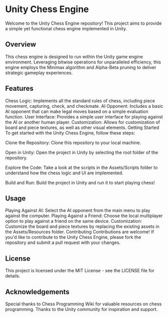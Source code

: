 # Unity Chess Engine
Welcome to the Unity Chess Engine repository! This project aims to provide a simple yet functional chess engine implemented in Unity.

## Overview
This chess engine is designed to run within the Unity game engine environment. Leveraging bitwise operations for unparalleled efficiency, this engine employs the Minimax algorithm and Alpha-Beta pruning to deliver strategic gameplay experiences.

## Features
Chess Logic: Implements all the standard rules of chess, including piece movement, capturing, check, and checkmate.
AI Opponent: Includes a basic AI opponent that can make legal moves based on a simple evaluation function.
User Interface: Provides a simple user interface for playing against the AI or another human player.
Customization: Allows for customization of board and piece textures, as well as other visual elements.
Getting Started
To get started with the Unity Chess Engine, follow these steps:

Clone the Repository: Clone this repository to your local machine.

Open in Unity: Open the project in Unity by selecting the root folder of the repository.

Explore the Code: Take a look at the scripts in the Assets/Scripts folder to understand how the chess logic and UI are implemented.

Build and Run: Build the project in Unity and run it to start playing chess!

## Usage
Playing Against AI: Select the AI opponent from the main menu to play against the computer.
Playing Against a Friend: Choose the local multiplayer option to play against a friend on the same device.
Customization: Customize the board and piece textures by replacing the existing assets in the Assets/Resources folder.
Contributing
Contributions are welcome! If you'd like to contribute to the Unity Chess Engine, please fork the repository and submit a pull request with your changes.

## License
This project is licensed under the MIT License - see the LICENSE file for details.

## Acknowledgements
Special thanks to Chess Programming Wiki for valuable resources on chess programming.
Thanks to the Unity community for inspiration and support.
